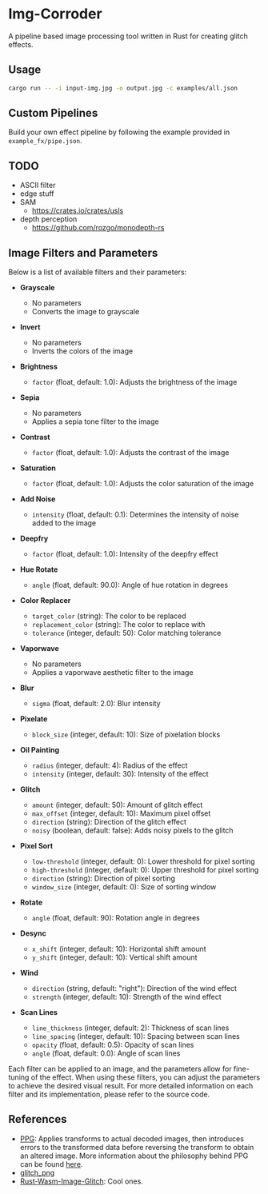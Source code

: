 # Img-Corroder

A pipeline based image processing tool written in Rust for creating glitch effects.

## Usage

```sh
cargo run -- -i input-img.jpg -o output.jpg -c examples/all.json
```

## Custom Pipelines

Build your own effect pipeline by following the example provided in `example_fx/pipe.json`.

## TODO

- ASCII filter
- edge stuff
- SAM
  - <https://crates.io/crates/usls>
- depth perception
  - <https://github.com/rozgo/monodepth-rs>

## Image Filters and Parameters

Below is a list of available filters and their parameters:

- **Grayscale**
  - No parameters
  - Converts the image to grayscale

- **Invert**
  - No parameters
  - Inverts the colors of the image

- **Brightness**
  - `factor` (float, default: 1.0): Adjusts the brightness of the image

- **Sepia**
  - No parameters
  - Applies a sepia tone filter to the image

- **Contrast**
  - `factor` (float, default: 1.0): Adjusts the contrast of the image

- **Saturation**
  - `factor` (float, default: 1.0): Adjusts the color saturation of the image

- **Add Noise**
  - `intensity` (float, default: 0.1): Determines the intensity of noise added to the image

- **Deepfry**
  - `factor` (float, default: 1.0): Intensity of the deepfry effect

- **Hue Rotate**
  - `angle` (float, default: 90.0): Angle of hue rotation in degrees

- **Color Replacer**
  - `target_color` (string): The color to be replaced
  - `replacement_color` (string): The color to replace with
  - `tolerance` (integer, default: 50): Color matching tolerance

- **Vaporwave**
  - No parameters
  - Applies a vaporwave aesthetic filter to the image

- **Blur**
  - `sigma` (float, default: 2.0): Blur intensity

- **Pixelate**
  - `block_size` (integer, default: 10): Size of pixelation blocks

- **Oil Painting**
  - `radius` (integer, default: 4): Radius of the effect
  - `intensity` (integer, default: 30): Intensity of the effect

- **Glitch**
  - `amount` (integer, default: 50): Amount of glitch effect
  - `max_offset` (integer, default: 10): Maximum pixel offset
  - `direction` (string): Direction of the glitch effect
  - `noisy` (boolean, default: false): Adds noisy pixels to the glitch

- **Pixel Sort**
  - `low-threshold` (integer, default: 0): Lower threshold for pixel sorting
  - `high-threshold` (integer, default: 0): Upper threshold for pixel sorting
  - `direction` (string): Direction of pixel sorting
  - `window_size` (integer, default: 0): Size of sorting window

- **Rotate**
  - `angle` (float, default: 90): Rotation angle in degrees

- **Desync**
  - `x_shift` (integer, default: 10): Horizontal shift amount
  - `y_shift` (integer, default: 10): Vertical shift amount

- **Wind**
  - `direction` (string, default: "right"): Direction of the wind effect
  - `strength` (integer, default: 10): Strength of the wind effect

- **Scan Lines**
  - `line_thickness` (integer, default: 2): Thickness of scan lines
  - `line_spacing` (integer, default: 10): Spacing between scan lines
  - `opacity` (float, default: 0.5): Opacity of scan lines
  - `angle` (float, default: 0.0): Angle of scan lines

Each filter can be applied to an image, and the parameters allow for fine-tuning of the effect. When using these filters, you can adjust the parameters to achieve the desired visual result. For more detailed information on each filter and its implementation, please refer to the source code.

## References

- [PPG](https://github.com/tmick0/ppg): Applies transforms to actual decoded images, then introduces errors to the transformed data before reversing the transform to obtain an altered image. More information about the philosophy behind PPG can be found [here](https://lo.calho.st/posts/image-glitching/).
- [glitch_png](https://github.com/KernelEquinox/glitch_png)
- [Rust-Wasm-Image-Glitch](https://github.com/felixfaire/Rust-Wasm-Image-Glitch): Cool ones.
